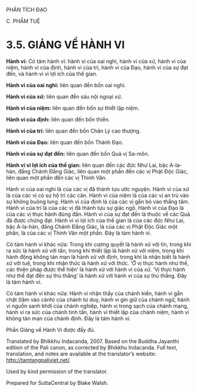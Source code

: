 PHÂN TÍCH ĐẠO

C. PHẨM TUỆ

# 3.5. GIẢNG VỀ HÀNH VI

**Hành vi:** Có tám hành vi: hành vi của oai nghi, hành vi của xứ, hành vi của niệm, hành vi của định, hành vi của trí, hành vi của Đạo, hành vi của sự đạt đến, và hành vi vì lợi ích của thế gian.

**Hành vi của oai nghi:** liên quan đến bốn oai nghi.

**Hành vi của xứ:** liên quan đến sáu nội ngoại xứ.

**Hành vi của niệm:** liên quan đến bốn sự thiết lập niệm.

**Hành vi của định:** liên quan đến bốn thiền.

**Hành vi của trí:** liên quan đến bốn Chân Lý cao thượng.

**Hành vi của Đạo:** liên quan đến bốn Thánh Đạo.

**Hành vi của sự đạt đến:** liên quan đến bốn Quả vị Sa-môn.

**Hành vi vì lợi ích của thế gian:** liên quan đến các đức Như Lai, bậc A-la-hán, đấng Chánh Đẳng Giác, liên quan một phần đến các vị Phật Độc Giác, liên quan một phần đến các vị Thinh Văn.

Hành vi của oai nghi là của các vị đã thành tựu ước nguyện. Hành vi của xứ là của các vị có sự hộ trì các căn. Hành vi của niệm là của các vị an trú vào sự không buông lung. Hành vi của định là của các vị gắn bó vào thắng tâm. Hành vi của trí là của các vị đã thành tựu sự giác ngộ. Hành vi của Đạo là của các vị thực hành đúng đắn. Hành vi của sự đạt đến là thuộc về các Quả đã được chứng đạt. Hành vi vì lợi ích của thế gian là của các đức Như Lai, bậc A-la-hán, đấng Chánh Đẳng Giác, là của các vị Phật Độc Giác một phần, là của các vị Thinh Văn một phần. Đây là tám hành vi.

Có tám hành vi khác nữa: Trong khi cương quyết là hành xử với tín, trong khi ra sức là hành xử với tấn, trong khi thiết lập là hành xử với niệm, trong khi hành động không tản mạn là hành xử với định, trong khi là nhận biết là hành xử với tuệ, trong khi nhận thức là hành xử với thức. ‘Ở vị thực hành như thế, các thiện pháp được thể hiện’ là hành xử với hành vi của xứ. ‘Vị thực hành như thế đạt đến sự thù thắng’ là hành xử với hành vi của sự thù thắng. Đây là tám hành vi.

Có tám hành vi khác nữa: Hành vi nhận thấy của chánh kiến, hành vi gắn chặt (tâm vào cảnh) của chánh tư duy, hành vi gìn giữ của chánh ngữ, hành vi nguồn sanh khởi của chánh nghiệp, hành vi trong sạch của chánh mạng, hành vi ra sức của chánh tinh tấn, hành vi thiết lập của chánh niệm, hành vi không tản mạn của chánh định. Đây là tám hành vi.

Phần Giảng về Hành Vi được đầy đủ.

Translated by Bhikkhu Indacanda, 2007. Based on the Buddha Jayanthi edition of the Pali canon, as corrected by Bhikkhu Indacanda. Full text, translation, and notes are available at the translator’s website: http://tamtangpaliviet.net/.

Used by kind permission of the translator.

Prepared for SuttaCentral by Blake Walsh.